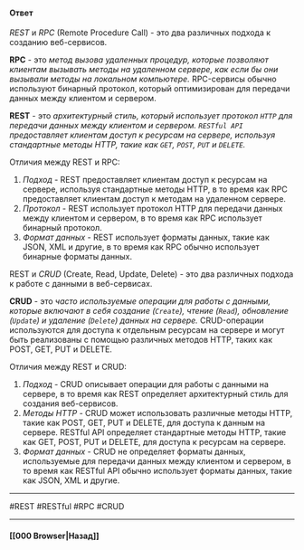 #### Ответ

*REST* и *RPC* (Remote Procedure Call) - это два различных подхода к созданию веб-сервисов.

**RPC** - это *метод вызова удаленных процедур, которые позволяют клиентам вызывать методы на удаленном сервере, как если бы они вызывали методы на локальном компьютере.* RPC-сервисы обычно используют бинарный протокол, который оптимизирован для передачи данных между клиентом и сервером.

**REST** - это *архитектурный стиль, который использует протокол `HTTP` для передачи данных между клиентом и сервером. `RESTful API` предоставляет клиентам доступ к ресурсам на сервере, используя стандартные методы HTTP, такие как `GET`, `POST`, `PUT` и `DELETE`.*

Отличия между REST и RPC:
1. *Подход* - REST предоставляет клиентам доступ к ресурсам на сервере, используя стандартные методы HTTP, в то время как RPC предоставляет клиентам доступ к методам на удаленном сервере.
2. *Протокол* - REST использует протокол HTTP для передачи данных между клиентом и сервером, в то время как RPC использует бинарный протокол.
3. *Формат данных* - REST использует форматы данных, такие как JSON, XML и другие, в то время как RPC обычно использует бинарные форматы данных.

REST и *CRUD* (Create, Read, Update, Delete) - это два различных подхода к работе с данными в веб-сервисах.

**CRUD** - это *часто используемые операции для работы с данными, которые включают в себя создание (`Create`), чтение (`Read`), обновление (`Update`) и удаление (`Delete`) данных на сервере.* CRUD-операции используются для доступа к отдельным ресурсам на сервере и могут быть реализованы с помощью различных методов HTTP, таких как POST, GET, PUT и DELETE.

Отличия между REST и CRUD:
1. *Подход* - CRUD описывает операции для работы с данными на сервере, в то время как REST определяет архитектурный стиль для создания веб-сервисов.
2. *Методы HTTP* - CRUD может использовать различные методы HTTP, такие как POST, GET, PUT и DELETE, для доступа к данным на сервере. RESTful API определяет стандартные методы HTTP, такие как GET, POST, PUT и DELETE, для доступа к ресурсам на сервере.
3. *Формат данных* - CRUD не определяет форматы данных, используемые для передачи данных между клиентом и сервером, в то время как RESTful API обычно использует форматы данных, такие как JSON, XML и другие.

___
#REST #RESTful #RPC #CRUD

___

#### [[000 Browser|Назад]]